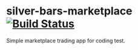 # silver-bars-marketplace [![Build Status](https://travis-ci.org/t-bull/silver-bars-marketplace.svg?branch=master)](https://travis-ci.org/t-bull/silver-bars-marketplace)

Simple marketplace trading app for coding test.